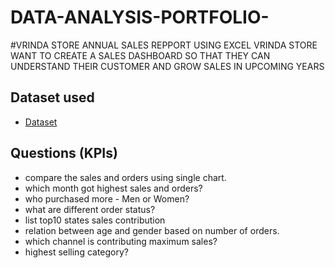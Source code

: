 # DATA-ANALYSIS-PORTFOLIO- 
#VRINDA STORE ANNUAL SALES REPPORT USING EXCEL 
VRINDA STORE WANT TO CREATE A SALES DASHBOARD SO THAT THEY CAN UNDERSTAND THEIR CUSTOMER AND GROW SALES IN UPCOMING YEARS 


## Dataset used
- <a href="https://github.com/Monoj123991/DATA-ANALYSIS-PORTFOLIO-/blob/main/Vrinda%20Store%20Data%20Analysis.xlsx">Dataset</a>

## Questions (KPIs)
- compare the sales and orders using single chart.
- which month got highest sales and orders?
- who purchased more - Men or Women?
- what are different order status?
- list top10 states sales contribution
- relation between age and gender based on number of orders.
- which channel is contributing maximum sales?
- highest selling category?

  
